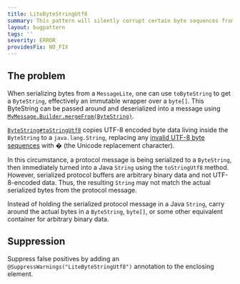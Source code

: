 ```yaml
---
title: LiteByteStringUtf8
summary: This pattern will silently corrupt certain byte sequences from the serialized protocol message. Use ByteString or byte[] directly
layout: bugpattern
tags: ''
severity: ERROR
providesFix: NO_FIX
---
```


<!--
*** AUTO-GENERATED, DO NOT MODIFY ***
To make changes, edit the @BugPattern annotation or the explanation in docs/bugpattern.
-->

## The problem
When serializing bytes from a `MessageLite`, one can use `toByteString` to get a
`ByteString`, effectively an immutable wrapper over a `byte[]`. This ByteString
can be passed around and deserialized into a message using
[`MyMessage.Builder.mergeFrom(ByteString)`][merge].

[`ByteString#toStringUtf8`] copies UTF-8 encoded byte data living inside the
`ByteString` to a `java.lang.String`, replacing any [invalid UTF-8 byte
sequences][invalid-utf8-byte-sequences] with � (the Unicode replacement character).

In this circumstance, a protocol message is being serialized to a `ByteString`,
then immediately turned into a Java `String` using the `toStringUtf8` method.
However, serialized protocol buffers are arbitrary binary data and not
UTF-8-encoded data. Thus, the resulting `String` may not match the actual
serialized bytes from the protocol message.

Instead of holding the serialized protocol message in a Java `String`, carry
around the actual bytes in a `ByteString`, `byte[]`, or some other equivalent
container for arbitrary binary data.

[merge]: https://developers.google.com/protocol-buffers/docs/reference/java/com/google/protobuf/Message.Builder#mergeFrom-com.google.protobuf.ByteString-
[`ByteString#toStringUtf8`]: https://developers.google.com/protocol-buffers/docs/reference/java/com/google/protobuf/ByteString#toStringUtf8--
[invalid-utf8-byte-sequences]: https://en.wikipedia.org/wiki/UTF-8#Invalid_byte_sequences

## Suppression
Suppress false positives by adding an `@SuppressWarnings("LiteByteStringUtf8")` annotation to the enclosing element.
